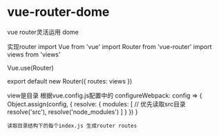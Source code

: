 # vue-router-dome
vue router灵活运用 dome

实现router
import Vue from 'vue'
import Router from 'vue-router'
import views from 'views'

Vue.use(Router)

export default new Router({
  routes: views
})

view是目录 根据vue.config.js配置中的
configureWebpack: config => {
        Object.assign(config, { 
            resolve: {
                modules: [  // 优先读取src目录
                    resolve('src'),
                    resolve('node_modules')
                ]
            }
        })
    }
    
    读取目录结构下的每个index.js 生成router routes
